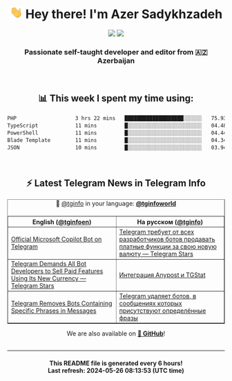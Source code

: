 <div align="center">
	<div>
		<h1>
      <img src="./assets/hi.gif" width="30px"> Hey there! I'm Azer Sadykhzadeh
    </h1>
    <img height="18" src="https://komarev.com/ghpvc/?username=sadykhzadeh&label=Views&color=2081c1&style=flat-square" />
		<a href="https://wakatime.com/Azer"> <img height="18" src="https://wakatime.com/badge/user/f80ae27a-c328-426f-a381-bc84136e2dd6.svg" /> </a>
    <h3>
      Passionate self-taught developer and editor from 🇦🇿 Azerbaijan
    </h3>
  </div>
  <br>

<h2>📊 This week I spent my time using:</h2>

<!--START_SECTION:waka-->

```txt
PHP                   3 hrs 22 mins   ███████████████████░░░░░░   75.93 %
TypeScript            11 mins         █░░░░░░░░░░░░░░░░░░░░░░░░   04.48 %
PowerShell            11 mins         █░░░░░░░░░░░░░░░░░░░░░░░░   04.44 %
Blade Template        11 mins         █░░░░░░░░░░░░░░░░░░░░░░░░   04.34 %
JSON                  10 mins         █░░░░░░░░░░░░░░░░░░░░░░░░   03.94 %
```

<!--END_SECTION:waka-->

<br>

<h2>⚡️ Latest Telegram News in Telegram Info</h2>
  <table border>
		<tr>
			<th width="50%">English (<a href="https://t.me/tginfoen">@tginfoen</a>)</th>
			<th>На русском (<a href="https://t.me/tginfo">@tginfo</a>)</th>
		</tr>
		<caption>🚩 <a href="https://t.me/tginfo">@tginfo</a> in your language: <a href="https://t.me/tginfoworld"><b>@tginfoworld</b></a><caption/>
  <tr><td><a href="https://t.me/tginfoen/1919">Official Microsoft Copilot Bot on Telegram</a></td>
    <td><a href="https://t.me/tginfo/4023">Telegram требует от всех разработчиков ботов продавать платные функции за свою новую валюту — Telegram Stars</a></td></tr><tr><td><a href="https://t.me/tginfoen/1918">Telegram Demands All Bot Developers to Sell Paid Features Using Its New Currency — Telegram Stars</a></td>
    <td><a href="https://t.me/tginfo/4022">Интеграция Anypost и TGStat</a></td></tr><tr><td><a href="https://t.me/tginfoen/1917">Telegram Removes Bots Containing Specific Phrases in Messages</a></td>
    <td><a href="https://t.me/tginfo/4021">Telegram удаляет ботов, в сообщениях которых присутствуют определённые фразы</a></td></tr>
</table>
We are also available on <a href="https://github.com/tginfo"><b>🐙 GitHub</b></a>!
</div>

<br>
<hr>
<h4 align="center">This README file is generated <b>every 6 hours</b>!</br>Last refresh: <b>2024-05-26 08:13:53 (UTC time)</b></h4>
